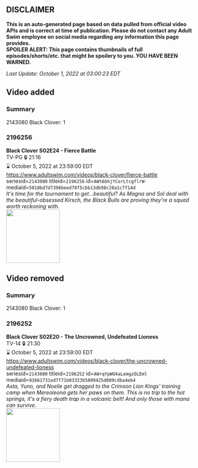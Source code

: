 ## DISCLAIMER
**This is an auto-generated page based on data pulled from official video APIs and is correct at time of publication. Please do not contact any Adult Swim employee on social media regarding any information this page provides.**  
**SPOILER ALERT: This page contains thumbnails of full episodes/shorts/etc. that might be spoilery to you. YOU HAVE BEEN WARNED.**  

_Last Update: October 1, 2022 at 03:00:23 EDT_
## Video added
### Summary
2143080 Black Clover: 1  
### 2196256
**Black Clover S02E24 - Fierce Battle**  
TV-PG 🔒 21:16  
⌛ October 5, 2022 at 23:59:00 EDT  
https://www.adultswim.com/videos/black-clover/fierce-battle  
seriesid=`2143080` titleid=`2196256` id=`AWt6bhjYCorLtcgflrW-` mediaid=`5018bd7d7396beed78f5cbb13db98c28a1c7f14d`  
_It's time for the tournament to get…beautiful? As Magna and Sol deal with the beautiful-obsessed Kirsch, the Black Bulls are proving they're a squad worth reckoning with._  
<a href="https://i.cdn.turner.com/adultswim/big/image-upload/thumbnails/thumb-2_image-156112712972318.jpg"><img src="https://i.cdn.turner.com/adultswim/big/image-upload/thumbnails/thumb-2_image-156112712972318.jpg" height="144px" /></a>
## Video removed
### Summary
2143080 Black Clover: 1  
### 2196252
**Black Clover S02E20 - The Uncrowned, Undefeated Lioness**  
TV-14 🔒 21:30  
⌛ October 5, 2022 at 23:59:00 EDT  
https://www.adultswim.com/videos/black-clover/the-uncrowned-undefeated-lioness  
seriesid=`2143080` titleid=`2196252` id=`AWrqYpWU4aLemgzOLEml` mediaid=`91661731ed7f71b03323b5009425d809cdba4eb4`  
_Asta, Yuno, and Noelle get dragged to the Crimson Lion Kings' training camp when Mereoleona gets her paws on them. This is no trip to the hot springs, it's a fiery death trap in a volcanic belt! And only those with mana can survive._  
<a href="https://i.cdn.turner.com/adultswim/big/image-upload/thumbnails/thumb-2_image-15590553278469.jpg"><img src="https://i.cdn.turner.com/adultswim/big/image-upload/thumbnails/thumb-2_image-15590553278469.jpg" height="144px" /></a>
